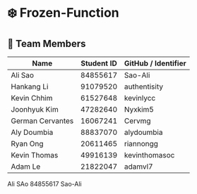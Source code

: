 # ❄️ Frozen-Function

## 👥 Team Members

| Name             | Student ID | GitHub / Identifier   |
|------------------|------------|------------------------|
| Ali Sao          | 84855617   | Sao-Ali                |
| Hankang Li       | 91079520   | authentisity           |
| Kevin Chhim      | 61527648   | kevinlycc              |
| Joonhyuk Kim     | 47282640   | Nyxkim5                |
| German Cervantes | 16067241   | Cervmg                 |
| Aly Doumbia      | 88837070   | alydoumbia             |
| Ryan Ong         | 20611465   | riannongg              |
| Kevin Thomas     | 49916139   | kevinthomasoc          |
| Adam Le          | 21822047   | adamvl7                |

Ali SAo 84855617 Sao-Ali
